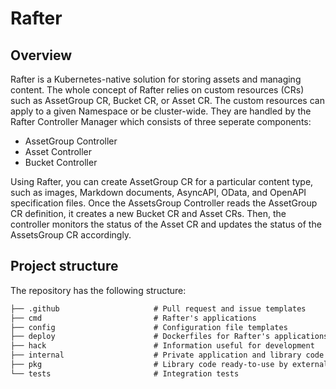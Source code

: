 # Rafter

## Overview

Rafter is a Kubernetes-native solution for storing assets and managing content. The whole concept of Rafter relies on custom resources (CRs) such as AssetGroup CR, Bucket CR, or Asset CR. The custom resources can apply to a given Namespace or be cluster-wide. They are handled by the Rafter Controller Manager which consists of three seperate components:

- AssetGroup Controller
- Asset Controller
- Bucket Controller

Using Rafter, you can create AssetGroup CR for a particular content type, such as images, Markdown documents, AsyncAPI, OData, and OpenAPI specification files. Once the AssetsGroup Controller reads the AssetGroup CR definition, it creates a new Bucket CR and Asset CRs. Then, the controller monitors the status of the Asset CR and updates the status of the AssetsGroup CR accordingly.

## Project structure

The repository has the following structure:

```txt
├── .github                     # Pull request and issue templates
├── cmd                         # Rafter's applications
├── config                      # Configuration file templates
├── deploy                      # Dockerfiles for Rafter's applications
├── hack                        # Information useful for development
├── internal                    # Private application and library code
├── pkg                         # Library code ready-to-use by external applications
└── tests                       # Integration tests
```
